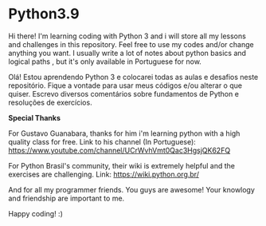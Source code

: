 # Python3.9
Hi there! I'm learning coding with Python 3 and i will store all my lessons and challenges in this repository. 
Feel free to use my codes and/or change anything you want.
I usually write a lot of notes about python basics and logical paths , but it's only available in Portuguese for now.

Olá! Estou aprendendo Python 3 e colocarei todas as aulas e desafios neste repositório.
Fique a vontade para usar meus códigos e/ou alterar o que quiser.
Escrevo diversos comentários sobre fundamentos de Python e resoluções de exercícios.

**Special Thanks**

For Gustavo Guanabara, thanks for him i'm learning python with a high quality class for free. 
Link to his channel (In Portuguese): https://www.youtube.com/channel/UCrWvhVmt0Qac3HgsjQK62FQ

For Python Brasil's community, their wiki is extremely helpful and the exercises are challenging.
Link: https://wiki.python.org.br/

And for all my programmer friends. You guys are awesome! Your knowlogy and friendship are important to me.

Happy coding! :)
